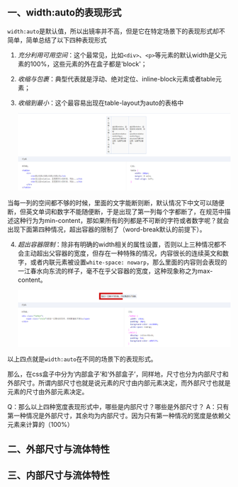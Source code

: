 ## 一、width:auto的表现形式
 `width:auto`是默认值，所以出镜率并不高，但是它在特定场景下的表现形式却不简单，简单总结了以下四种表现形式

1. *充分利用可用空间*：这个最常见，比如`<div>`、`<p>`等元素的默认width是父元素的100%，这些元素的外在盒子都是'block'；
2. *收缩与包裹*：典型代表就是浮动、绝对定位、inline-block元素或者table元素；
3. *收缩到最小*：这个最容易出现在table-layout为auto的表格中

     ![](../images/20181113205427.png)

当每一列的空间都不够的时候，里面的文字能断则断，默认情况下中文可以随便断，但英文单词和数字不能随便断，于是出现了第一列每个字都断了，在规范中描述这种行为为min-content，那如果所有的列都是不可断的字符或者数字呢？就会出现下面第四种情况，超出容器的限制了（word-break默认的前提下）。

4. *超出容器限制*：除非有明确的width相关的属性设置，否则以上三种情况都不会主动超出父容器的宽度，但存在一种特殊的情况，内容很长的连续英文和数字，或者内联元素被设置`white-space: nowarp`，那么里面的内容则会表现的一江春水向东流的样子，毫不在乎父容器的宽度，这种现象称之为max-content。

    ![](../images/20181113210358.png)

以上四点就是`width:auto`在不同的场景下的表现形式。

那么，在css盒子中分为‘内部盒子’和‘外部盒子’，同样地，尺寸也分为内部尺寸和外部尺寸。所谓内部尺寸也就是说元素的尺寸由内部元素决定，而外部尺寸也就是元素的尺寸由外部元素决定。

Q：那么以上四种宽度表现形式中，哪些是内部尺寸？哪些是外部尺寸？
A：只有第一种情况是外部尺寸，其余均为内部尺寸。因为只有第一种情况的宽度是依赖父元素来计算的（100%）

## 二、外部尺寸与流体特性

## 三、内部尺寸与流体特性



